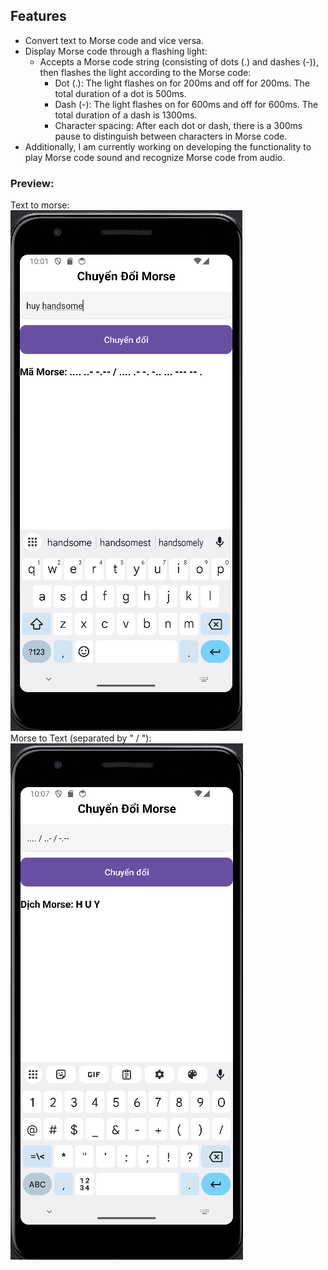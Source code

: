 ## Features

- Convert text to Morse code and vice versa.
- Display Morse code through a flashing light:
  - Accepts a Morse code string (consisting of dots (.) and dashes (-)), then flashes the light according to the Morse code:
    - Dot (.): The light flashes on for 200ms and off for 200ms. The total duration of a dot is 500ms.
    - Dash (-): The light flashes on for 600ms and off for 600ms. The total duration of a dash is 1300ms.
    - Character spacing: After each dot or dash, there is a 300ms pause to distinguish between characters in Morse code.
- Additionally, I am currently working on developing the functionality to play Morse code sound and recognize Morse code from audio.

### Preview:
Text to morse:</br>
![texttoletter](demo/LetterToMorse.png)</br>
Morse to Text (separated by " / "):</br>
![morsetotext](demo/MorseToLetter.png)

